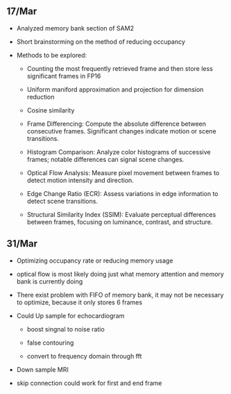 ## 17/Mar 

- Analyzed memory bank section of SAM2

- Short brainstorming on the method of reducing occupancy 

- Methods to be explored:

    - Counting the most frequently retrieved frame and then store less significant frames in FP16

    - Uniform maniford approximation and projection for dimension reduction

    - Cosine similarity

    - Frame Differencing: Compute the absolute difference between consecutive frames. Significant changes indicate motion or scene transitions. ​

    - Histogram Comparison: Analyze color histograms of successive frames; notable differences can signal scene changes. ​
    
    - Optical Flow Analysis: Measure pixel movement between frames to detect motion intensity and direction. ​

    - Edge Change Ratio (ECR): Assess variations in edge information to detect scene transitions. ​

    - Structural Similarity Index (SSIM): Evaluate perceptual differences between frames, focusing on luminance, contrast, and structure.

## 31/Mar

- Optimizing occupancy rate or reducing memory usage

- optical flow is most likely doing just what memory attention and memory bank is currently doing

- There exist problem with FIFO of memory bank, it may not be necessary to optimize, because it only stores 6 frames

- Could Up sample for echocardiogram

    - boost singnal to noise ratio
    
    - false contouring

    - convert to frequency domain through fft

- Down sample MRI

- skip connection could work for first and end frame

